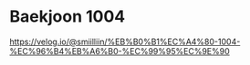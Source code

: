 # Baekjoon 1004

https://velog.io/@smiilliin/%EB%B0%B1%EC%A4%80-1004-%EC%96%B4%EB%A6%B0-%EC%99%95%EC%9E%90
